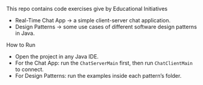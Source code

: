 This repo contains code exercises give by Educational Initiatives
- Real-Time Chat App → a simple client-server chat application.  
- Design Patterns → some use cases of different software design patterns in Java.  

How to Run
- Open the project in any Java IDE.  
- For the Chat App: run the `ChatServerMain` first, then run `ChatClientMain` to connect.  
- For Design Patterns: run the examples inside each pattern’s folder.  
  
